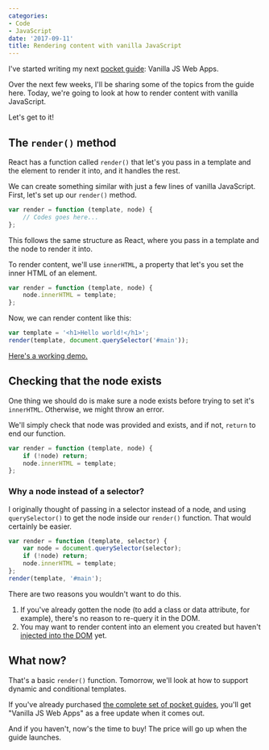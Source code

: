 ```yaml
---
categories:
- Code
- JavaScript
date: '2017-09-11'
title: Rendering content with vanilla JavaScript
---
```


I've started writing my next [pocket guide](https://gomakethings.com): Vanilla JS Web Apps.

Over the next few weeks, I'll be sharing some of the topics from the guide here. Today, we're going to look at how to render content with vanilla JavaScript.

Let's get to it!

## The `render()` method

React has a function called `render()` that let's you pass in a template and the element to render it into, and it handles the rest.

We can create something similar with just a few lines of vanilla JavaScript. First, let's set up our `render()` method.

```js
var render = function (template, node) {
	// Codes goes here...
};
```

This follows the same structure as React, where you pass in a template and the node to render it into.

To render content, we'll use `innerHTML`, a property that let's you set the inner HTML of an element.

```js
var render = function (template, node) {
	node.innerHTML = template;
};
```

Now, we can render content like this:

```js
var template = '<h1>Hello world!</h1>';
render(template, document.querySelector('#main'));
```

[Here's a working demo.](https://jsfiddle.net/cferdinandi/ctmf0gzu/)

## Checking that the node exists

One thing we should do is make sure a node exists before trying to set it's `innerHTML`. Otherwise, we might throw an error.

We'll simply check that node was provided and exists, and if not, `return` to end our function.

```js
var render = function (template, node) {
	if (!node) return;
	node.innerHTML = template;
};
```

### Why a node instead of a selector?

I originally thought of passing in a selector instead of a node, and using `querySelector()` to get the node inside our `render()` function. That would certainly be easier.

```js
var render = function (template, selector) {
	var node = document.querySelector(selector);
	if (!node) return;
	node.innerHTML = template;
};
render(template, '#main');
```

There are two reasons you wouldn't want to do this.

1. If you've already gotten the node (to add a class or data attribute, for example), there's no reason to re-query it in the DOM.
2. You may want to render content into an element you created but haven't [injected into the DOM](https://gomakethings.com/adding-a-new-element-to-the-dom-with-vanilla-js/) yet.

## What now?

That's a basic `render()` function. Tomorrow, we'll look at how to support dynamic and conditional templates.

If you've already purchased [the complete set of pocket guides](https://gomakethings.com/guides/complete-set/), you'll get "Vanilla JS Web Apps" as a free update when it comes out.

And if you haven't, now's the time to buy! The price will go up when the guide launches.